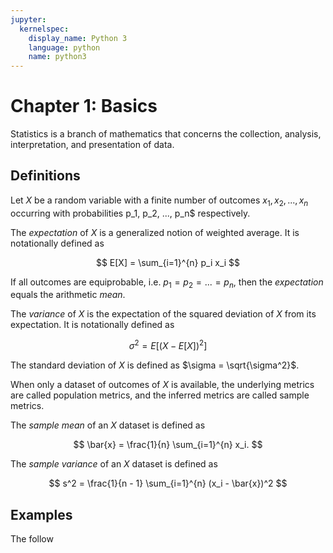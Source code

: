 ```yaml
---
jupyter:
  kernelspec:
    display_name: Python 3
    language: python
    name: python3
---
```


# Chapter 1: Basics

Statistics is a branch of mathematics that concerns the collection, analysis,
interpretation, and presentation of data.

## Definitions

Let $X$ be a random variable with a finite number of outcomes $x_1, x_2, ...,
x_n$ occurring with probabilities p_1, p_2, ..., p_n$ respectively.

The _expectation_ of $X$ is a generalized notion of weighted average. It is
notationally defined as

$$ E[X] = \sum_{i=1}^{n} p_i x_i $$

If all outcomes are equiprobable, i.e. $p_1 = p_2 = ... = p_n$, then the
_expectation_ equals the arithmetic _mean_.

The _variance_ of $X$ is the expectation of the squared deviation of $X$ from
its expectation. It is notationally defined as

$$ \sigma^2 = E[(X - E[X])^2] $$

The standard deviation of $X$ is defined as $\sigma = \sqrt{\sigma^2}$.

When only a dataset of outcomes of $X$ is available, the underlying metrics are
called population metrics, and the inferred metrics are called sample metrics.

The _sample mean_ of an $X$ dataset is defined as

$$ \bar{x} = \frac{1}{n} \sum_{i=1}^{n} x_i. $$

The _sample variance_ of an $X$ dataset is defined as

$$ s^2 = \frac{1}{n - 1} \sum_{i=1}^{n} (x_i - \bar{x})^2 $$

## Examples

The follow
